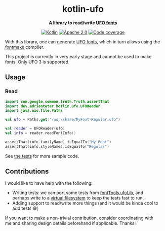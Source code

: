 <div align="center">

kotlin-ufo
==========

**A library to read/write [UFO fonts]**

[![Kotlin](https://img.shields.io/badge/Language-Kotlin-7f52ff.svg)](https://kotlinlang.org/)
[![Apache 2.0](https://img.shields.io/badge/License-Apache%202.0-blue.svg)](LICENSE.txt)
[![Code coverage](https://codecov.io/gh/adrientetar/kotlin-ufo/branch/main/graph/badge.svg?token=6VLVM9MTQM)](https://codecov.io/gh/adrientetar/kotlin-ufo)

</div>

With this library, one can generate [UFO fonts], which in turn allows using the [fontmake] compiler.

This project is currently in very early stage and cannot be used to make fonts. Only UFO 3 is
supported.

Usage
-----

### Read

```kotlin
import com.google.common.truth.Truth.assertThat
import dev.adrientetar.kotlin.ufo.UFOReader
import java.nio.file.Paths

val ufo = Paths.get("/usr/share/MyFont-Regular.ufo")

val reader = UFOReader(ufo)
val info = reader.readFontInfo()

assertThat(info.familyName).isEqualTo("My Font")
assertThat(info.styleName).isEqualTo("Regular")
```

See [the tests](/src/test/kotlin/dev/adrientetar/kotlin/ufo/UFOReaderTests.kt) for more sample code.

Contributions
-------------

I would like to have help with the following:

- Writing tests: we can port some tests from [fontTools.ufoLib], and perhaps write to a
  [virtual filesystem][jimfs] to keep the tests fast to run.
- Adding support to read/write more things (and it would be kinda cool to add tests 😀)

If you want to make a non-trivial contribution, consider coordinating with me and sharing design
details beforehand if applicable. Thanks!

[UFO fonts]: https://unifiedfontobject.org/
[fontTools.ufoLib]: https://github.com/fonttools/fonttools/blob/main/Tests/ufoLib/UFO3_test.py
[fontmake]: https://github.com/googlefonts/fontmake
[jimfs]: https://github.com/google/jimfs